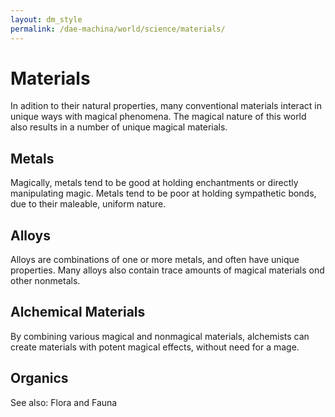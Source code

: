 ```yaml
---
layout: dm_style
permalink: /dae-machina/world/science/materials/
---
```



# Materials

In adition to their natural properties, many conventional materials
interact in unique ways with magical phenomena. The magical nature of
this world also results in a number of unique magical materials.

## Metals

Magically, metals tend to be good at holding enchantments or directly
manipulating magic. Metals tend to be poor at holding sympathetic
bonds, due to their maleable, uniform nature.

## Alloys

Alloys are combinations of one or more metals, and often have unique
properties. Many alloys also contain trace amounts of magical materials
ond other nonmetals.

## Alchemical Materials

By combining various magical and nonmagical materials, alchemists can
create materials with potent magical effects, without need for a mage.

## Organics

See also: Flora and Fauna


